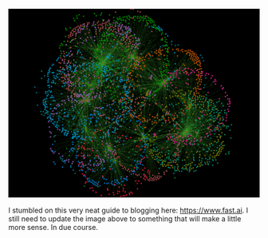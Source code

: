 

<!-- Edit the `index.md` file to change this content. All pages on the blog, including this one, use [Markdown](https://guides.github.com/features/mastering-markdown/). You can include images:
 -->
![Transaction Graph Image](images/neo4j_7916_transactions.png)

I stumbled on this very neat guide to blogging here: https://www.fast.ai.  I still need to update the image above to something that 
will make a little more sense.  In due course.  
